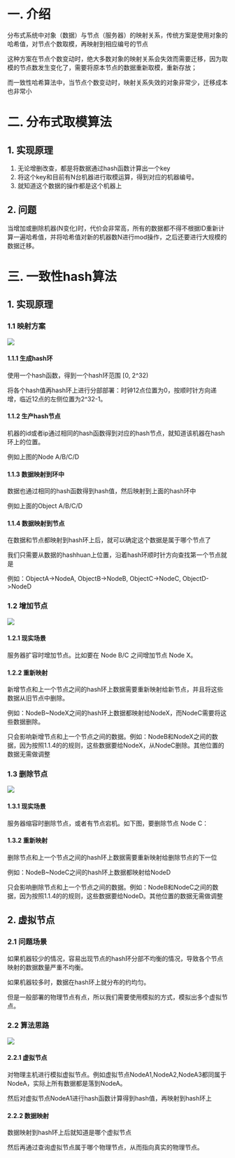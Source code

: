 # 一. 介绍

分布式系统中对象（数据）与节点（服务器）的映射关系，传统方案是使用对象的哈希值，对节点个数取模，再映射到相应编号的节点

这种方案在节点个数变动时，绝大多数对象的映射关系会失效而需要迁移，因为取模的节点数发生变化了，需要将原本节点的数据重新取模，重新存放；

而一致性哈希算法中，当节点个数变动时，映射关系失效的对象非常少，迁移成本也非常小

# 二. 分布式取模算法

## 1. 实现原理

1. 无论增删改查，都是将数据通过hash函数计算出一个key
2. 将这个key和目前有N台机器进行取模运算，得到对应的机器编号。
3. 就知道这个数据的操作都是这个机器上

## 2. 问题

当增加或删除机器(N变化)时，代价会非常高，所有的数据都不得不根据ID重新计算一遍哈希值，并将哈希值对新的机器数N进行mod操作，之后还要进行大规模的数据迁移。

# 三. 一致性hash算法

## 1. 实现原理

### 1.1 映射方案

![](/分布式/images/一致性hash算法.jpg)

#### 1.1.1 生成hash环

使用一个hash函数，得到一个hash环范围 [0, 2^32)

将各个hash值再hash环上进行分部部署：时钟12点位置为0，按顺时针方向递增，临近12点的左侧位置为2^32-1。

#### 1.1.2 生产hash节点

机器的id或者ip通过相同的hash函数得到对应的hash节点，就知道该机器在hash环上的位置。

例如上图的Node A/B/C/D

#### 1.1.3 数据映射到环中

数据也通过相同的hash函数得到hash值，然后映射到上面的hash环中

例如上面的Object A/B/C/D

#### 1.1.4 数据映射到节点

在数据和节点都映射到hash环上后，就可以确定这个数据是属于哪个节点了

我们只需要从数据的hashhuan上位置，沿着hash环顺时针方向查找第一个节点就是

例如：ObjectA->NodeA, ObjectB->NodeB, ObjectC->NodeC, ObjectD->NodeD

### 1.2 增加节点

![](/分布式/images/一致性hash增加节点.jpg)

#### 1.2.1 现实场景

服务器扩容时增加节点。比如要在 Node B/C 之间增加节点 Node X。

#### 1.2.2 重新映射

新增节点和上一个节点之间的hash环上数据需要重新映射给新节点，并且将这些数据从旧节点中删除。

例如：NodeB~NodeX之间的hash环上数据都映射给NodeX，而NodeC需要将这些数据删除。

只会影响新增节点和上一个节点之间的数据。例如：NodeB和NodeX之间的数据，因为按照1.1.4的的规则，这些数据要给NodeX，从NodeC删除。其他位置的数据无需做调整

### 1.3 删除节点

![](/分布式/images/一致性hash删除节点.jpg)

#### 1.3.1 现实场景

服务器缩容时删除节点，或者有节点宕机。如下图，要删除节点 Node C：

#### 1.3.2 重新映射

删除节点和上一个节点之间的hash环上数据需要重新映射给删除节点的下一位

例如：NodeB~NodeC之间的hash环上数据都映射给NodeD

只会影响删除节点和上一个节点之间的数据。例如：NodeB和NodeC之间的数据，因为按照1.1.4的的规则，这些数据要给NodeD。其他位置的数据无需做调整

## 2. 虚拟节点

### 2.1 问题场景

如果机器较少的情况，容易出现节点的hash环分部不均衡的情况，导致各个节点映射的数据数量严重不均衡。

如果机器较多时，数据在hash环上就分布的约均匀。

但是一般部署的物理节点有点，所以我们需要使用模拟的方式，模拟出多个虚拟节点。

### 2.2 算法思路

![](/分布式/images/一致性hash虚拟节点.jpg)

#### 2.2.1 虚拟节点

对物理主机进行模拟虚拟节点。例如虚拟节点NodeA1,NodeA2,NodeA3都同属于NodeA，实际上所有数据都是落到NodeA。

然后对虚拟节点NodeA1进行hash函数计算得到hash值，再映射到hash环上

#### 2.2.2 数据映射

数据映射到hash环上后就知道是哪个虚拟节点

然后再通过查询虚拟节点属于哪个物理节点，从而指向真实的物理节点。